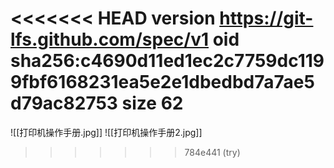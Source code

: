 <<<<<<< HEAD
version https://git-lfs.github.com/spec/v1
oid sha256:c4690d11ed1ec2c7759dc1199fbf6168231ea5e2e1dbedbd7a7ae5d79ac82753
size 62
=======
![[打印机操作手册.jpg]]
![[打印机操作手册2.jpg]]
>>>>>>> 784e441 (try)
